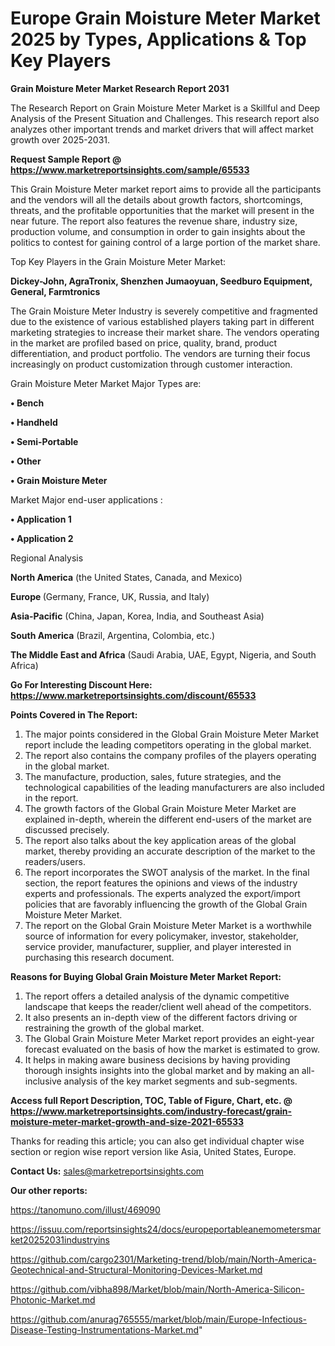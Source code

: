  # Europe Grain Moisture Meter Market 2025 by Types, Applications & Top Key Players

<strong>Grain Moisture Meter Market Research Report 2031</strong>

The Research Report on Grain Moisture Meter Market is a Skillful and Deep Analysis of the Present Situation and Challenges. This research report also analyzes other important trends and market drivers that will affect market growth over 2025-2031.

<strong>Request Sample Report @ <a href=https://www.marketreportsinsights.com/sample/65533>https://www.marketreportsinsights.com/sample/65533</a></strong>

This Grain Moisture Meter market report aims to provide all the participants and the vendors will all the details about growth factors, shortcomings, threats, and the profitable opportunities that the market will present in the near future. The report also features the revenue share, industry size, production volume, and consumption in order to gain insights about the politics to contest for gaining control of a large portion of the market share.

Top Key Players in the Grain Moisture Meter Market:

<strong>Dickey-John, AgraTronix, Shenzhen Jumaoyuan, Seedburo Equipment, General, Farmtronics</strong>

The Grain Moisture Meter Industry is severely competitive and fragmented due to the existence of various established players taking part in different marketing strategies to increase their market share. The vendors operating in the market are profiled based on price, quality, brand, product differentiation, and product portfolio. The vendors are turning their focus increasingly on product customization through customer interaction.

Grain Moisture Meter Market Major Types are:

<strong>• Bench

• Handheld

• Semi-Portable

• Other

• Grain Moisture Meter</strong>

Market Major end-user applications :

<strong>• Application 1

• Application 2</strong>

Regional Analysis

</u><strong><b>North America</b></strong> (the United States, Canada, and Mexico)

<strong><b>Europe </b></strong>(Germany, France, UK, Russia, and Italy)

<strong><b>Asia-Pacific</b></strong> (China, Japan, Korea, India, and Southeast Asia)

<strong><b>South America</b></strong> (Brazil, Argentina, Colombia, etc.)

<strong><b>The Middle East and Africa</b></strong> (Saudi Arabia, UAE, Egypt, Nigeria, and South Africa)

<strong>Go For Interesting Discount Here: <a href=https://www.marketreportsinsights.com/discount/65533>https://www.marketreportsinsights.com/discount/65533</a></strong>

<strong>Points Covered in The Report:</strong>
<ol>
  <li>The major points considered in the Global Grain Moisture Meter Market report include the leading competitors operating in the global market.</li>
  <li>The report also contains the company profiles of the players operating in the global market.</li>
  <li>The manufacture, production, sales, future strategies, and the technological capabilities of the leading manufacturers are also included in the report.</li>
  <li>The growth factors of the Global Grain Moisture Meter Market are explained in-depth, wherein the different end-users of the market are discussed precisely.</li>
  <li>The report also talks about the key application areas of the global market, thereby providing an accurate description of the market to the readers/users.</li>
  <li>The report incorporates the SWOT analysis of the market. In the final section, the report features the opinions and views of the industry experts and professionals. The experts analyzed the export/import policies that are favorably influencing the growth of the Global Grain Moisture Meter Market.</li>
  <li>The report on the Global Grain Moisture Meter Market is a worthwhile source of information for every policymaker, investor, stakeholder, service provider, manufacturer, supplier, and player interested in purchasing this research document.</li>
</ol>
<strong>Reasons for Buying Global Grain Moisture Meter Market Report:</strong>

<ol>
  <li>The report offers a detailed analysis of the dynamic competitive landscape that keeps the reader/client well ahead of the competitors.</li>
  <li>It also presents an in-depth view of the different factors driving or restraining the growth of the global market.</li>
  <li>The Global Grain Moisture Meter Market report provides an eight-year forecast evaluated on the basis of how the market is estimated to grow.</li>
  <li>It helps in making aware business decisions by having providing thorough insights insights into the global market and by making an all-inclusive analysis of the key market segments and sub-segments.</li>
</ol>
<strong>Access full Report Description, TOC, Table of Figure, Chart, etc. @ <a href=https://www.marketreportsinsights.com/industry-forecast/grain-moisture-meter-market-growth-and-size-2021-65533>https://www.marketreportsinsights.com/industry-forecast/grain-moisture-meter-market-growth-and-size-2021-65533</a></strong>


Thanks for reading this article; you can also get individual chapter wise section or region wise report version like Asia, United States, Europe.

<strong>Contact Us:</strong>
sales@marketreportsinsights.com

<strong>Our other reports:</strong>

<a href=https://tanomuno.com/illust/469090>https://tanomuno.com/illust/469090</a>

<a href=https://issuu.com/reportsinsights24/docs/europeportableanemometersmarket20252031industryins>https://issuu.com/reportsinsights24/docs/europeportableanemometersmarket20252031industryins</a>

<a href=https://github.com/cargo2301/Marketing-trend/blob/main/North-America-Geotechnical-and-Structural-Monitoring-Devices-Market.md>https://github.com/cargo2301/Marketing-trend/blob/main/North-America-Geotechnical-and-Structural-Monitoring-Devices-Market.md</a>

<a href=https://github.com/vibha898/Market/blob/main/North-America-Silicon-Photonic-Market.md>https://github.com/vibha898/Market/blob/main/North-America-Silicon-Photonic-Market.md</a>

<a href=https://github.com/anurag765555/market/blob/main/Europe-Infectious-Disease-Testing-Instrumentations-Market.md>https://github.com/anurag765555/market/blob/main/Europe-Infectious-Disease-Testing-Instrumentations-Market.md</a>"
